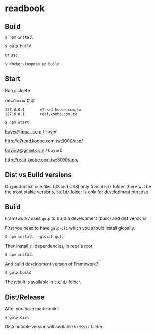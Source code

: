 readbook
==========

## Build

```
$ npm install

$ gulp build
```
or use
```
$ docker-compose up build
```

## Start
Run picklete

/etc/hosts 新增
```
127.0.0.1       e7read.koobe.com.tw
127.0.0.1       read.koobe.com.tw
```
```
$ npm start
```
buyer@gmail.com / buyer

http://e7read.koobe.com.tw:3000/app/

buyerB@gmail.com / buyerB

http://read.koobe.com.tw:3000/app/


## Dist vs Build versions

On production use files (JS and CSS) only from `dist/` folder, there will be the most stable versions, `build/` folder is only for development purpose

## Build

Framework7 uses `gulp` to build a development (build) and dist versions.

First you need to have `gulp-cli` which you should install globally.

```
$ npm install --global gulp
```

Then install all dependencies, in repo's root:

```
$ npm install
```

And build development version of Framework7:
```
$ gulp build
```

The result is available in `build/` folder.

## Dist/Release

After you have made build:

```
$ gulp dist
```

Distributable version will available in `dist/` folder.
